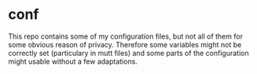 conf
====

This repo contains some of my configuration files, but not all of them for
some obvious reason of privacy. Therefore some variables might not be
correctly set (particulary in mutt files) and some parts of the configuration
might usable without a few adaptations.

